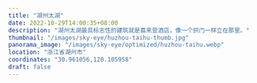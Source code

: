 ```yaml
---
title: "湖州太湖"
date: 2022-10-29T14:00:35+08:00
description: "湖州太湖最具标志性的建筑就是喜来登酒店，像一个拱门一样立在那里。"
thumbnail: "/images/sky-eye/huzhou-taihu-thumb.jpg"
panorama_image: "/images/sky-eye/optimized/huzhou-taihu.webp"
location: "浙江省湖州市"
coordinates: "30.961056,120.105958"
draft: false
---
```

